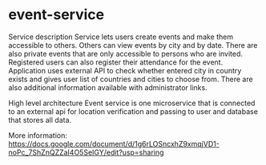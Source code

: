 # event-service

Service description
Service lets users create events and make them accessible to others. Others can view events by city and by date. There are also private events that are only accessible to persons who are invited. Registered users can also register their attendance for the event. Application uses external API to check whether entered city in country exists and gives user list of countries and cities to choose from. There are also additional information available with administrator links.

High level architecture
Event service is one microservice that is connected to an external api for location verification and passing to user and database that stores all data.

More information: https://docs.google.com/document/d/1g6rLOSncxhZ9xmqjVD1-noPc_7ShZnQZZaI4O5SeIGY/edit?usp=sharing

